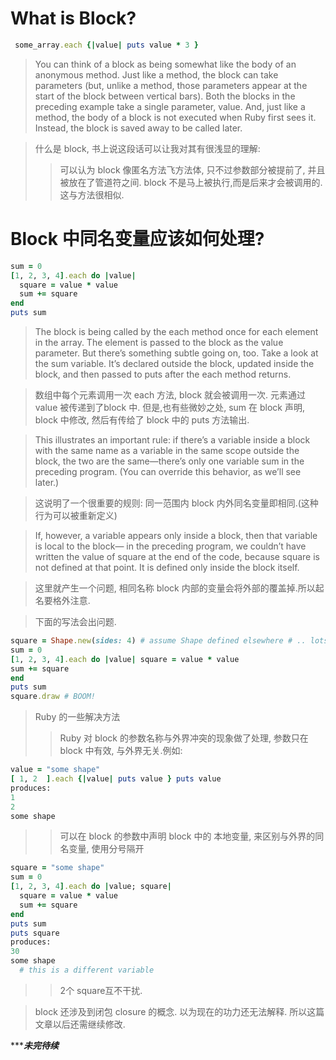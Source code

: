 # What is Block?

```ruby
 some_array.each {|value| puts value * 3 }
```
> You can think of a block as being somewhat like the body of an anonymous method. Just like a method, the block can take parameters (but, unlike a method, those parameters appear at the start of the block between vertical bars). Both the blocks in the preceding example take a single parameter, value. And, just like a method, the body of a block is not executed when Ruby first sees it. Instead, the block is saved away to be called later.

> 什么是 block, 书上说这段话可以让我对其有很浅显的理解:
>> 可以认为 block 像匿名方法飞方法体, 只不过参数部分被提前了, 并且被放在了管道符之间.
>> block 不是马上被执行,而是后来才会被调用的. 这与方法很相似.

# Block 中同名变量应该如何处理?

```ruby
sum = 0
[1, 2, 3, 4].each do |value|
  square = value * value
  sum += square
end
puts sum
```
> The block is being called by the each method once for each element in the array. The element is passed to the block as the value parameter. But there’s something subtle going on, too. Take a look at the sum variable. It’s declared outside the block, updated inside the block, and then passed to puts after the each method returns.

> 数组中每个元素调用一次 each 方法, block 就会被调用一次. 元素通过 value 被传递到了block 中.
> 但是,也有些微妙之处, sum 在 block 声明, block 中修改, 然后有传给了 block 中的 puts 方法输出. 

> This illustrates an important rule: if there’s a variable inside a block with the same name as a variable in the same scope outside the block, the two are the same—there’s only one variable sum in the preceding program. (You can override this behavior, as we’ll see later.)

> 这说明了一个很重要的规则: 同一范围内 block 内外同名变量即相同.(这种行为可以被重新定义)

> If, however, a variable appears only inside a block, then that variable is local to the block— in the preceding program, we couldn’t have written the value of square at the end of the code, because square is not defined at that point. It is defined only inside the block itself.

> 这里就产生一个问题, 相同名称 block 内部的变量会将外部的覆盖掉.所以起名要格外注意.

> 下面的写法会出问题.
```ruby
square = Shape.new(sides: 4) # assume Shape defined elsewhere # .. lots of code
sum = 0
[1, 2, 3, 4].each do |value| square = value * value
sum += square
end
puts sum
square.draw # BOOM!
```
> Ruby 的一些解决方法 
>> Ruby 对 block 的参数名称与外界冲突的现象做了处理, 参数只在block 中有效, 与外界无关.例如:
```ruby
value = "some shape"
[ 1, 2  ].each {|value| puts value } puts value
produces:
1
2
some shape
```
>> 可以在 block 的参数中声明 block 中的 本地变量, 来区别与外界的同名变量, 使用分号隔开
```ruby
square = "some shape"
sum = 0
[1, 2, 3, 4].each do |value; square|
  square = value * value
  sum += square
end
puts sum
puts square
produces:
30
some shape
  # this is a different variable
```
>> 2个 square互不干扰.


> block 还涉及到闭包 closure 的概念. 以为现在的功力还无法解释. 所以这篇文章以后还需继续修改.

******未完待续***
